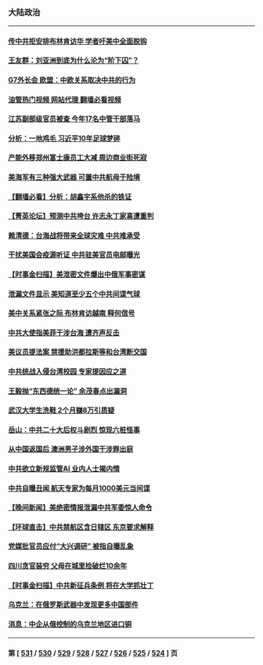 ### 大陆政治
---
#### [传中共拒安排布林肯访华 学者吁美中全面脱钩](../../pages/ncid277/n13974274.md?04170045) 
#### [王友群：刘亚洲到底为什么沦为“阶下囚”？](../../pages/ncid277/n13973940.md?04170045) 
#### [G7外长会 欧盟：中欧关系取决中共的行为](../../pages/ncid277/n13974281.md?04170045) 
#### [油管热门视频 网站代理 翻墙必看视频](http://138.2.39.72:81/youtube.html?epic-marker?04170045)
#### [江苏副部级官员被查 今年17名中管干部落马](../../pages/ncid277/n13974235.md?04170045) 
#### [分析：一地鸡毛 习近平10年足球梦碎](../../pages/ncid277/n13973305.md?04170045) 
#### [产能外移郑州富士康员工大减 周边商业街死寂](../../pages/ncid277/n13973948.md?04170045) 
#### [美海军有三种强大武器 可置中共航母于险境](../../pages/ncid277/n13970837.md?04170045) 
#### [【翻墙必看】分析：胡鑫宇系他杀的铁证](../../pages/ncid277/n13973906.md?04170045) 
#### [【菁英论坛】预测中共垮台 许志永丁家喜遭重判](../../pages/ncid277/n13973734.md?04170045) 
#### [赖清德：台海战将带来全球灾难 中共难承受](../../pages/ncid277/n13973747.md?04170045) 
#### [干扰美国会疫源听证 中共驻美官员电邮曝光](../../pages/ncid277/n13973726.md?04170045) 
#### [【时事金扫描】美泄密文件爆出中俄军事密谋](../../pages/ncid277/n13973567.md?04170045) 
#### [泄漏文件显示 美知道至少五个中共间谍气球](../../pages/ncid277/n13973674.md?04170045) 
#### [美中关系紧张之际 布林肯访越南 释何信号](../../pages/ncid277/n13973687.md?04170045) 
#### [中共大使指美菲干涉台海 遭齐声反击](../../pages/ncid277/n13973677.md?04170045) 
#### [美议员提法案 禁援助洪都拉斯等和台湾断交国](../../pages/ncid277/n13973659.md?04170045) 
#### [中共统战入侵台湾校园 专家提因应之道](../../pages/ncid277/n13973016.md?04170045) 
#### [王毅抛“东西德统一论” 余茂春点出漏洞](../../pages/ncid277/n13973663.md?04170045) 
#### [武汉大学生洗鞋 2个月赚8万引质疑](../../pages/ncid277/n13973648.md?04170045) 
#### [岳山：中共二十大后权斗剧烈 惊现六桩怪事](../../pages/ncid277/n13973599.md?04170045) 
#### [从中国返国后 澳洲男子涉外国干涉罪出庭](../../pages/ncid277/n13973566.md?04170045) 
#### [中共欲立新规监管AI 业内人士揭内情](../../pages/ncid277/n13973472.md?04170045) 
#### [中共自曝丑闻 航天专家为每月1000美元当间谍](../../pages/ncid277/n13972833.md?04170045) 
#### [【晚间新闻】美绝密情报泄漏中共军委惊人命令](../../pages/ncid277/n13973445.md?04170045) 
#### [【环球直击】中共禁航区含日辖区 东京要求解释](../../pages/ncid277/n13973443.md?04170045) 
#### [党媒批官员应付“大兴调研” 被指自曝乱象](../../pages/ncid277/n13973274.md?04170045) 
#### [四川贪官装穷 父母在城里捡破烂10余年](../../pages/ncid277/n13973319.md?04170045) 
#### [【时事金扫描】中共新征兵条例 将在大学抓壮丁](../../pages/ncid277/n13973184.md?04170045) 
#### [乌克兰：在俄罗斯武器中发现更多中国部件](../../pages/ncid277/n13973114.md?04170045) 
#### [消息：中企从俄控制的乌克兰地区进口铜](../../pages/ncid277/n13973038.md?04170045) 

---
#### 第 [ [531](./531.md?04170045) / [530](./530.md?04170045) / [529](./529.md?04170045) / [528](./528.md?04170045) / [527](./527.md?04170045) / [526](./526.md?04170045) / [525](./525.md?04170045) / [524](./524.md?04170045) ] 页

